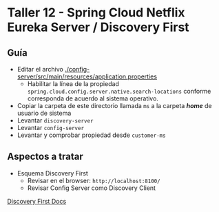# Taller 12 - Spring Cloud Netflix Eureka Server / Discovery First
## Guía

- Editar el archivo [./config-server/src/main/resources/application.properties](./config-server/src/main/resources/application.properties)
  - Habilitar la línea de la propiedad `spring.cloud.config.server.native.search-locations` conforme corresponda de acuerdo al sistema operativo.
- Copiar la carpeta de este directorio llamada `ms` a la carpeta ***home*** de usuario de sistema
- Levantar `discovery-server`
- Levantar `config-server`
- Levantar y comprobar propiedad desde `customer-ms`

## Aspectos a tratar
- Esquema Discovery First
  - Revisar en el browser: `http://localhost:8100/`
  - Revisar Config Server como Discovery Client

[Discovery First Docs](https://docs.spring.io/spring-cloud-config/docs/current/reference/html/#discovery-first-bootstrap)